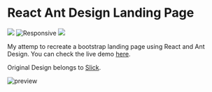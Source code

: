 React Ant Design Landing Page
============
[![](https://img.shields.io/badge/demo-online-green.svg)](http://react-antd.quocdat1994.surge.sh/) 
![Responsive](https://img.shields.io/badge/responsive-website-blue)
![](https://img.shields.io/badge/ant-design-blue)

My attemp to recreate a bootstrap landing page using React and Ant Design. You can check the live demo [here](http://react-antd.quocdat1994.surge.sh/).

Original Design belongs to [Slick](https://preview.uideck.com/items/slick/business/index.html).

![preview](https://i.ibb.co/zxqWTQM/react-ant.png)
